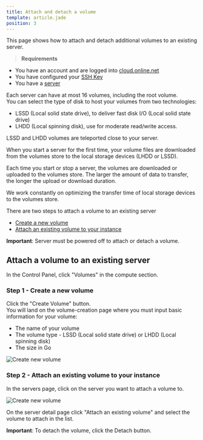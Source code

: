 ```yaml
---
title: Attach and detach a volume
template: article.jade
position: 3
---
```


This page shows how to attach and detach additional volumes to an existing server.

> <strong>Requirements</strong>
>
- You have an account and are logged into [cloud.online.net](//cloud.online.net)
- You have configured your [SSH Key](/howto/ssh_keys.html)
- You have a [server](/howto/create_instance.html)

Each server can have at most 16 volumes, including the root volume. <br/>
You can select the type of disk to host your volumes from two technologies:

- LSSD (Local solid state drive), to deliver fast disk I/O (Local solid state drive)
- LHDD (Local spinning disk), use for moderate read/write access.

LSSD and LHDD volumes are teleported close to your server.

When you start a server for the first time, your volume files are downloaded from the volumes store to the local storage devices (LHDD or LSSD).

Each time you start or stop a server, the volumes are downloaded or uploaded to the volumes store.
The larger the amount of data to transfer, the longer the upload or download duration.

We work constantly on optimizing the transfer time of local storage devices to the volumes store.

There are two steps to attach a volume to an existing server

- [Create a new volume](/howto/create_volume.html#step-1-create-a-new-volume)
- [Attach an existing volume to your instance](/howto/create_volume.html#step-2-attach-an-existing-volume-to-your-instance)

<strong>Important</strong>: Server must be powered off to attach or detach a volume.

## Attach a volume to an existing server

In the Control Panel, click "Volumes" in the compute section.

### Step 1 - Create a new volume

Click the "Create Volume" button.<br/>
You will land on the volume-creation page where you must input basic information for your volume:

- The name of your volume
- The volume type - LSSD (Local solid state drive) or LHDD (Local spinning disk)
- The size in Go

![Create new volume](../../images/create_new_volume.png "Create new volume")

### Step 2 - Attach an existing volume to your instance

In the servers page, click on the server you want to attach a volume to.

![Create new volume](../../images/attach_volume.png "Create new volume")

On the server detail page click "Attach an existing volume" and select the volume to attach in the list.

<strong>Important</strong>: To detach the volume, click the Detach button.
